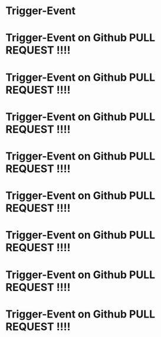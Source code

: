 # Trigger-Event


# Trigger-Event on Github PULL REQUEST !!!!
# Trigger-Event on Github PULL REQUEST !!!!



# Trigger-Event on Github PULL REQUEST !!!!
# Trigger-Event on Github PULL REQUEST !!!!
# Trigger-Event on Github PULL REQUEST !!!!
# Trigger-Event on Github PULL REQUEST !!!!
# Trigger-Event on Github PULL REQUEST !!!!
# Trigger-Event on Github PULL REQUEST !!!!

